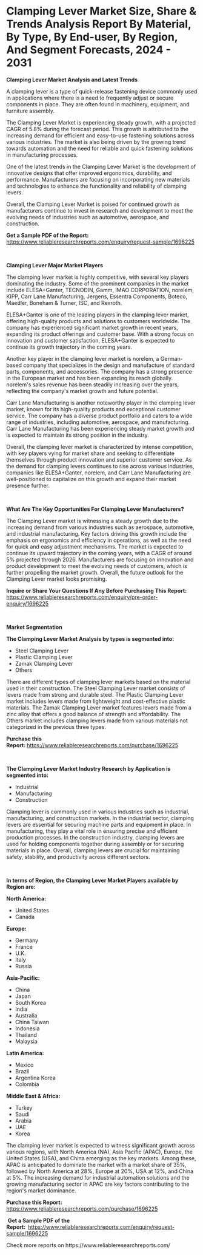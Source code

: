 <p><h1>Clamping Lever Market Size, Share & Trends Analysis Report By Material, By Type, By End-user, By Region, And Segment Forecasts, 2024 - 2031</h1></p><p><strong>Clamping Lever Market Analysis and Latest Trends</strong></p>
<p><p>A clamping lever is a type of quick-release fastening device commonly used in applications where there is a need to frequently adjust or secure components in place. They are often found in machinery, equipment, and furniture assembly.</p><p>The Clamping Lever Market is experiencing steady growth, with a projected CAGR of 5.8% during the forecast period. This growth is attributed to the increasing demand for efficient and easy-to-use fastening solutions across various industries. The market is also being driven by the growing trend towards automation and the need for reliable and quick fastening solutions in manufacturing processes.</p><p>One of the latest trends in the Clamping Lever Market is the development of innovative designs that offer improved ergonomics, durability, and performance. Manufacturers are focusing on incorporating new materials and technologies to enhance the functionality and reliability of clamping levers.</p><p>Overall, the Clamping Lever Market is poised for continued growth as manufacturers continue to invest in research and development to meet the evolving needs of industries such as automotive, aerospace, and construction.</p></p>
<p><strong>Get a Sample PDF of the Report:&nbsp;</strong> <a href="https://www.reliableresearchreports.com/enquiry/request-sample/1696225">https://www.reliableresearchreports.com/enquiry/request-sample/1696225</a></p>
<p>&nbsp;</p>
<p><strong>Clamping Lever Major Market Players</strong></p>
<p><p>The clamping lever market is highly competitive, with several key players dominating the industry. Some of the prominent companies in the market include ELESA+Ganter, TECNODIN, Gamm, IMAO CORPORATION, norelem, KIPP, Carr Lane Manufacturing, Jergens, Essentra Components, Boteco, Maedler, Boneham & Turner, ISC, and Rexroth.</p><p>ELESA+Ganter is one of the leading players in the clamping lever market, offering high-quality products and solutions to customers worldwide. The company has experienced significant market growth in recent years, expanding its product offerings and customer base. With a strong focus on innovation and customer satisfaction, ELESA+Ganter is expected to continue its growth trajectory in the coming years.</p><p>Another key player in the clamping lever market is norelem, a German-based company that specializes in the design and manufacture of standard parts, components, and accessories. The company has a strong presence in the European market and has been expanding its reach globally. norelem's sales revenue has been steadily increasing over the years, reflecting the company's market growth and future potential.</p><p>Carr Lane Manufacturing is another noteworthy player in the clamping lever market, known for its high-quality products and exceptional customer service. The company has a diverse product portfolio and caters to a wide range of industries, including automotive, aerospace, and manufacturing. Carr Lane Manufacturing has been experiencing steady market growth and is expected to maintain its strong position in the industry.</p><p>Overall, the clamping lever market is characterized by intense competition, with key players vying for market share and seeking to differentiate themselves through product innovation and superior customer service. As the demand for clamping levers continues to rise across various industries, companies like ELESA+Ganter, norelem, and Carr Lane Manufacturing are well-positioned to capitalize on this growth and expand their market presence further.</p></p>
<p>&nbsp;</p>
<p><strong>What Are The Key Opportunities For Clamping Lever Manufacturers?</strong></p>
<p><p>The Clamping Lever market is witnessing a steady growth due to the increasing demand from various industries such as aerospace, automotive, and industrial manufacturing. Key factors driving this growth include the emphasis on ergonomics and efficiency in operations, as well as the need for quick and easy adjustment mechanisms. The market is expected to continue its upward trajectory in the coming years, with a CAGR of around 5% projected through 2026. Manufacturers are focusing on innovation and product development to meet the evolving needs of customers, which is further propelling the market growth. Overall, the future outlook for the Clamping Lever market looks promising.</p></p>
<p><strong>Inquire or Share Your Questions If Any Before Purchasing This Report:</strong> <a href="https://www.reliableresearchreports.com/enquiry/pre-order-enquiry/1696225">https://www.reliableresearchreports.com/enquiry/pre-order-enquiry/1696225</a></p>
<p>&nbsp;</p>
<p><strong>Market Segmentation</strong></p>
<p><strong>The Clamping Lever Market Analysis by types is segmented into:</strong></p>
<p><ul><li>Steel Clamping Lever</li><li>Plastic Clamping Lever</li><li>Zamak Clamping Lever</li><li>Others</li></ul></p>
<p><p>There are different types of clamping lever markets based on the material used in their construction. The Steel Clamping Lever market consists of levers made from strong and durable steel. The Plastic Clamping Lever market includes levers made from lightweight and cost-effective plastic materials. The Zamak Clamping Lever market features levers made from a zinc alloy that offers a good balance of strength and affordability. The Others market includes clamping levers made from various materials not categorized in the previous three types.</p></p>
<p><strong>Purchase this Report:&nbsp;</strong><a href="https://www.reliableresearchreports.com/purchase/1696225">https://www.reliableresearchreports.com/purchase/1696225</a></p>
<p>&nbsp;</p>
<p><strong>The Clamping Lever Market Industry Research by Application is segmented into:</strong></p>
<p><ul><li>Industrial</li><li>Manufacturing</li><li>Construction</li></ul></p>
<p><p>Clamping lever is commonly used in various industries such as industrial, manufacturing, and construction markets. In the industrial sector, clamping levers are essential for securing machine parts and equipment in place. In manufacturing, they play a vital role in ensuring precise and efficient production processes. In the construction industry, clamping levers are used for holding components together during assembly or for securing materials in place. Overall, clamping levers are crucial for maintaining safety, stability, and productivity across different sectors.</p></p>
<p>&nbsp;</p>
<p><strong>In terms of Region, the Clamping Lever Market Players available by Region are:</strong></p>
<p>
    <p> <strong> North America: </strong>
        <ul>
            <li>United States</li>
            <li>Canada</li>
        </ul>
        </p> 
    <p> <strong> Europe: </strong>
        <ul>
            <li>Germany</li>
            <li>France</li>
            <li>U.K.</li>
            <li>Italy</li>
            <li>Russia</li>
        </ul>
        </p> 
    <p> <strong> Asia-Pacific: </strong>
        <ul>
            <li>China</li>
            <li>Japan</li>
            <li>South Korea</li>
            <li>India</li>
            <li>Australia</li>
            <li>China Taiwan</li>
            <li>Indonesia</li>
            <li>Thailand</li>
            <li>Malaysia</li>
        </ul>
        </p> 
    <p> <strong> Latin America: </strong>
        <ul>
            <li>Mexico</li>
            <li>Brazil</li>
            <li>Argentina Korea</li>
            <li>Colombia</li>
        </ul>
        </p> 
    <p> <strong> Middle East & Africa: </strong>
        <ul>
            <li>Turkey</li>
            <li>Saudi</li>
            <li>Arabia</li>
            <li>UAE</li>
            <li>Korea</li>
        </ul>
    </p>
    </p>
<p><p>The clamping lever market is expected to witness significant growth across various regions, with North America (NA), Asia Pacific (APAC), Europe, the United States (USA), and China emerging as the key markets. Among these, APAC is anticipated to dominate the market with a market share of 35%, followed by North America at 28%, Europe at 20%, USA at 12%, and China at 5%. The increasing demand for industrial automation solutions and the growing manufacturing sector in APAC are key factors contributing to the region's market dominance.</p></p>
<p><strong>Purchase this Report: </strong><a href="https://www.reliableresearchreports.com/purchase/1696225">https://www.reliableresearchreports.com/purchase/1696225</a></p>
<p>&nbsp;<strong>Get a Sample PDF of the Report:&nbsp;&nbsp;</strong><a href="https://www.reliableresearchreports.com/enquiry/request-sample/1696225">https://www.reliableresearchreports.com/enquiry/request-sample/1696225</a></p>
<p><strong></strong></p>
<p>Check more reports on https://www.reliableresearchreports.com/</p>